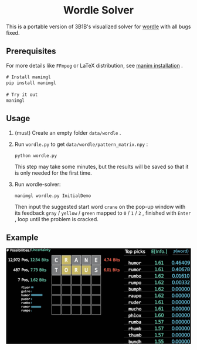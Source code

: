 <h1 align = "center">Wordle Solver</h1>

This is a portable version of 3B1B's visualized solver for [wordle](https://www.powerlanguage.co.uk/wordle/) with all bugs fixed.

## Prerequisites

For more details like `FFmpeg` or LaTeX distribution, see [manim installation](https://github.com/3b1b/manim#installation) .

```shell
# Install manimgl
pip install manimgl

# Try it out
manimgl
```

## Usage

1. (must) Create an empty folder `data/wordle` .

2. Run `wordle.py` to get `data/wordle/pattern_matrix.npy` :

   ```shell
   python wordle.py
   ```

   This step may take some minutes, but the results will be saved so that it is only needed for the first time.

3. Run wordle-solver:

   ```shell
   manimgl wordle.py InitialDemo
   ```

   Then input the suggested start word `crane` on the pop-up window with its feedback `gray` / `yellow` / `green` mapped to `0` / `1` / `2` , finished with `Enter` , loop until the problem is cracked.

## Example

![example](https://github.com/Tequila-Sunrise/Image-Hosting/blob/main/Wordle-Solver/wordle-solver.jpg)
